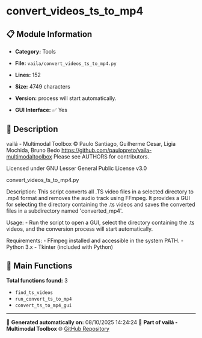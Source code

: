 # convert_videos_ts_to_mp4

## 📋 Module Information

- **Category:** Tools
- **File:** `vaila/convert_videos_ts_to_mp4.py`
- **Lines:** 152
- **Size:** 4749 characters
- **Version:** process will start automatically.

- **GUI Interface:** ✅ Yes

## 📖 Description


vailá - Multimodal Toolbox
© Paulo Santiago, Guilherme Cesar, Ligia Mochida, Bruno Bedo
https://github.com/paulopreto/vaila-multimodaltoolbox
Please see AUTHORS for contributors.

Licensed under GNU Lesser General Public License v3.0

convert_videos_ts_to_mp4.py

Description:
    This script converts all .TS video files in a selected directory to .mp4 format
    and removes the audio track using FFmpeg.
    It provides a GUI for selecting the directory containing the .ts videos and
    saves the converted files in a subdirectory named 'converted_mp4'.

Usage:
    - Run the script to open a GUI, select the directory containing the .ts videos,
      and the conversion process will start automatically.

Requirements:
    - FFmpeg installed and accessible in the system PATH.
    - Python 3.x
    - Tkinter (included with Python)


## 🔧 Main Functions

**Total functions found:** 3

- `find_ts_videos`
- `run_convert_ts_to_mp4`
- `convert_ts_to_mp4_gui`




---

📅 **Generated automatically on:** 08/10/2025 14:24:24
🔗 **Part of vailá - Multimodal Toolbox**
🌐 [GitHub Repository](https://github.com/vaila-multimodaltoolbox/vaila)
